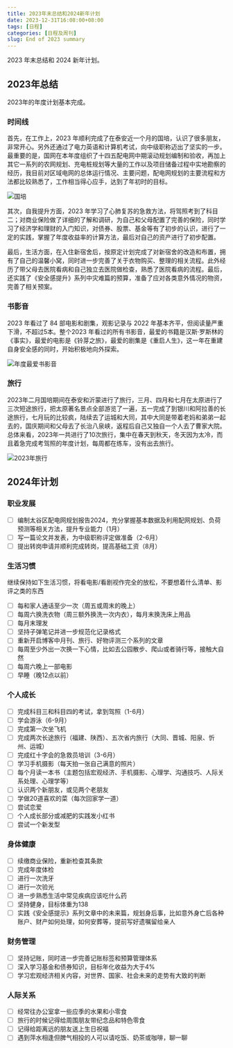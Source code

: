 ```yaml
---
title: 2023年末总结和2024新年计划
date: 2023-12-31T16:08:00+08:00
tags: [日程]
categories: [日程及周刊]
slug: End of 2023 summary
---
```


2023 年末总结和 2024 新年计划。

<!--more-->

## 2023年总结

2023年的年度计划基本完成。

### 时间线

首先，在工作上，2023 年顺利完成了在泰安近一个月的国培，认识了很多朋友，非常开心。另外还通过了电力英语和计算机考试，向中级职称迈出了坚实的一步。最重要的是，国网在本年度组织了十四五配电网中期滚动规划编制和验收，再加上其它一系列的农网规划、充电桩规划等大量的工作以及项目储备过程中实地勘察的经历，我目前对区域电网的总体运行情况、主要问题，配电网规划的主要流程和方法都比较熟悉了，工作相当得心应手，达到了年初时的目标。

![国培](https://picped-1301226557.cos.ap-beijing.myqcloud.com/ZK_20231231_国培.png "国培")

其次，自我提升方面，2023 年学习了心肺复苏的急救方法，将驾照考到了科目二；对商业保险做了详细的了解和调研，为自己和父母配置了完善的保险，同时学习了经济学和理财的入门知识，对债券、股票、基金等有了初步的认识，进行了一定的实践，掌握了年度收益率的计算方法，最后对自己的资产进行了初步配置。

最后，生活方面，在入住新宿舍后，按原定计划完成了对新宿舍的改造和布置，拥有了自己的温馨小窝，同时进一步完善了关于衣物购买、整理的相关流程。此外经历了带父母去医院看病和自己独立去医院做检查，熟悉了医院看病的流程。最后，还实践了《安全感提升》系列中灾难篇的预算，准备了应对各类意外情况的物资，完善了相关预案。

### 书影音

2023 年看过了 84 部电影和剧集，观影记录与 2022 年基本齐平，但阅读量严重下滑，不超过5本。整个2023 年看过的所有书影音，最爱的书籍是汉斯·罗斯林的《事实》，最爱的电影是《铃芽之旅》，最爱的剧集是《重启人生》，这一年在重建自身安全感的同时，开始积极地向外探索。

![年度最爱书影音](https://picped-1301226557.cos.ap-beijing.myqcloud.com/ZK_20231231_年度最爱书影音.jpg "年度最爱书影音")

### 旅行

2023年二月国培期间在泰安和沂蒙进行了旅行，三月、四月和七月在太原进行了三次短途旅行，把太原著名景点全部游览了一遍，五一完成了到银川和阿拉善的长途旅行，七月玩的比较疯，陆续去了运城和大同，其中大同是带着老妈和弟弟一起去的，国庆期间和父母去了长治八泉峡，返程后自己又独自一个人去了曹家大院。总体来看，2023年一共进行了10次旅行，集中在春天到秋天，冬天因为太冷，而且着急完成考驾照的年度计划，每周都在练车，没有出去旅行。

![2023年旅行](https://picped-1301226557.cos.ap-beijing.myqcloud.com/ZK_20231231_2023年旅行总结.png "2023年旅行总结")

## 2024年计划

### 职业发展

- [ ] 编制太谷区配电网规划报告2024，充分掌握基本数据及利用配网规划、负荷预测等相关方法，提升专业能力（1月）
- [ ] 写一篇论文并发表，为中级职称评定做准备（2-6月）
- [ ] 提出转岗申请并顺利完成转岗，提高基础工资（8月）

### 生活习惯

继续保持如下生活习惯，将看电影/看剧视作完全的放松，不要想着什么清单、影评之类的东西

- [ ] 每和家人通话至少一次（周五或周末的晚上）
- [ ] 每周六换洗衣物（周三额外换洗一次内衣），每月末换洗床上用品
- [ ] 每月末理发
- [ ] 坚持子弹笔记并进一步规范化记录格式
- [ ] 重新开启博客中月刊、旅行、好物评测三个系列的文章
- [ ] 每周至少外出一次换一下心情，比如去公园散步、爬山或者骑行等，接触大自然
- [ ] 每周六晚上一部电影
- [ ] 早睡（晚12点以前）

### 个人成长

- [ ] 完成科目三和科目四的考试，拿到驾照（1-6月）
- [ ] 学会游泳（6-9月）
- [ ] 完成第一次坐飞机
- [ ] 完成两次长途旅行（福建、陕西）、五次省内旅行（大同、晋城、阳泉、忻州、运城）
- [ ] 完成红十字会的急救员培训（3-6月）
- [ ] 学习手机摄影（每天拍一张自己满意的照片）
- [ ] 每个月读一本书（主题包括宏观经济、手机摄影、心理学、沟通技巧、人际关系处理、心理学等）
- [ ] 认识两个新朋友，或见两个老朋友
- [ ] 学做20道喜欢的菜（每次回家学一道）
- [ ] 尝试恋爱
- [ ] 个人成长部分或减肥的实践发小红书
- [ ] 尝试一个新发型

### 身体健康

- [ ] 续缴商业保险，重新检查其条款
- [ ] 完成年度体检
- [ ] 进行一次洗牙
- [ ] 进行一次验光
- [ ] 进一步熟悉生活中常见疾病应该吃什么药
- [ ] 坚持健身，目标体重为138
- [ ] 实践《安全感提示》系列文章中的未来篇，规划身后事，比如意外身亡后各种账户、财产如何处理，如何安葬等，提前写好遗嘱留给亲人

### 财务管理

- [ ] 坚持记账，同时进一步完善记账标签和预算管理体系
- [ ] 深入学习基金和债券知识，目标年化收益为大于4%
- [ ] 学习宏观经济相关内容，对世界、国家、社会未来的走势有大致的判断

### 人际关系

- [ ] 经常往办公室拿一些应季的水果和小零食
- [ ] 旅行的时候记得给周围朋友带纪念品和特色零食
- [ ] 记得给距离远的朋友送上生日祝福
- [ ] 遇到萍水相逢但脾气相投的人可以请吃饭、奶茶或咖啡，聊一聊
